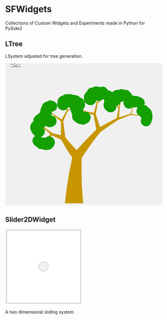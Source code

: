 # SFWidgets

Collections of Custom Widgets and Experiments made in Python for PySide2

## LTree

LSystem adjusted for tree generation.

![alt text](images/ltree.gif "ltree")

## Slider2DWidget

![alt text](images/slider2d.gif "Slider2DWidget")

A two dimensional sliding system
